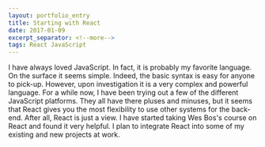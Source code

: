 ```yaml
---
layout: portfolio_entry
title: Starting with React
date: 2017-01-09
excerpt_separator: <!--more-->
tags: React JavaScript
---
```


I have always loved JavaScript. In fact, it is probably my favorite language. On the surface it seems simple. Indeed, the basic syntax is easy for anyone to pick-up. However, upon investigation it is a very complex and powerful language. For a while now, I have been trying out a few of the different JavaScript platforms. They all have there pluses and minuses, but it seems that React gives you the most flexibility to use other systems for the back-end. After all, React is just a view. I have started taking Wes Bos's course on React and found it very helpful. I plan to integrate React into some of my existing and new projects at work.